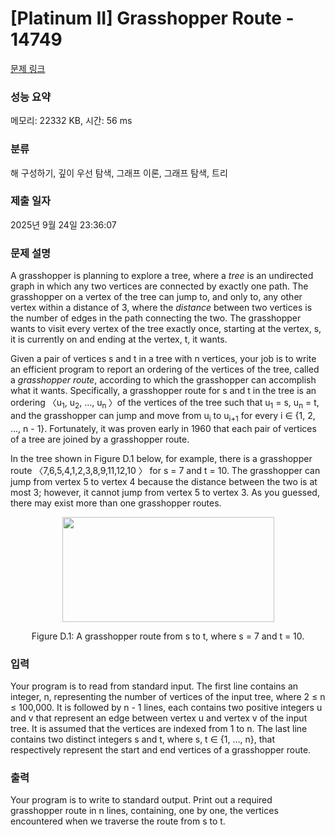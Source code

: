 # [Platinum II] Grasshopper Route - 14749 

[문제 링크](https://www.acmicpc.net/problem/14749) 

### 성능 요약

메모리: 22332 KB, 시간: 56 ms

### 분류

해 구성하기, 깊이 우선 탐색, 그래프 이론, 그래프 탐색, 트리

### 제출 일자

2025년 9월 24일 23:36:07

### 문제 설명

<p>A grasshopper is planning to explore a tree, where a <em>tree</em> is an undirected graph in which any two vertices are connected by exactly one path. The grasshopper on a vertex of the tree can jump to, and only to, any other vertex within a distance of 3, where the <em>distance</em> between two vertices is the number of edges in the path connecting the two. The grasshopper wants to visit every vertex of the tree exactly once, starting at the vertex, s, it is currently on and ending at the vertex, t, it wants.</p>

<p>Given a pair of vertices s and t in a tree with n vertices, your job is to write an efficient program to report an ordering of the vertices of the tree, called a <em>grasshopper route</em>, according to which the grasshopper can accomplish what it wants. Specifically, a grasshopper route for s and t in the tree is an ordering 〈u<sub>1</sub>, u<sub>2</sub>, …, u<sub>n </sub>〉of the vertices of the tree such that u<sub>1</sub> = s, u<sub>n</sub> = t, and the grasshopper can jump and move from u<sub>i</sub> to u<sub>i+1</sub> for every i ∈ {1, 2, …, n - 1}. Fortunately, it was proven early in 1960 that each pair of vertices of a tree are joined by a grasshopper route.</p>

<p>In the tree shown in Figure D.1 below, for example, there is a grasshopper route 〈7,6,5,4,1,2,3,8,9,11,12,10 〉 for s = 7 and t = 10. The grasshopper can jump from vertex 5 to vertex 4 because the distance between the two is at most 3; however, it cannot jump from vertex 5 to vertex 3. As you guessed, there may exist more than one grasshopper routes.</p>

<p style="text-align: center;"><img alt="" src="https://onlinejudgeimages.s3-ap-northeast-1.amazonaws.com/problem/14749/1.png" style="height:168px; width:339px"></p>

<p style="text-align: center;">Figure D.1: A grasshopper route from s to t, where s = 7 and t = 10.</p>

### 입력 

 <p>Your program is to read from standard input. The first line contains an integer, n, representing the number of vertices of the input tree, where 2 ≤ n ≤ 100,000. It is followed by n - 1 lines, each contains two positive integers u and v that represent an edge between vertex u and vertex v of the input tree. It is assumed that the vertices are indexed from 1 to n. The last line contains two distinct integers s and t, where s, t ∈ {1, …, n}, that respectively represent the start and end vertices of a grasshopper route.</p>

### 출력 

 <p>Your program is to write to standard output. Print out a required grasshopper route in n lines, containing, one by one, the vertices encountered when we traverse the route from s to t.</p>

